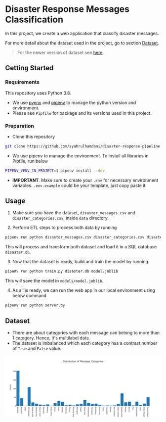 # Disaster Response Messages Classification

In this project, we create a web application that classify disaster messages.

For more detail about the dataset used in the project, go to section [Dataset](##Dataset).

> For the newer version of dataset see [here](https://appen.com/datasets/combined-disaster-response-data/).

## Getting Started

### Requirements

This repository uses Python 3.8.

* We use [pyenv](https://github.com/pyenv/pyenv) and [pipenv](https://github.com/pypa/pipenv) to manage the python version and environment.
* Please see `Pipfile` for package and its versions used in this project.


### Preparation

* Clone this repository
```bash
git clone https://github.com/syahrulhamdani/disaster-response-pipeline
```
* We use pipenv to manage the environment. To install all libraries in Pipfile,
run below

```bash
PIPENV_VENV_IN_PROJECT=1 pipenv install --dev
```

* **IMPORTANT**. Make sure to create your `.env` for necessary environment variables.
`.env.example` could be your template, just copy paste it.


## Usage

1. Make sure you have the dataset, `disaster_messages.csv` and `disaster_categories.csv`, inside `data`
directory.

2. Perform ETL steps to process both data by running

```bash
pipenv run python disaster_messages.csv disaster_categories.csv disaster.db
```

This will process and transform both dataset and load it in a SQL database `disaster.db`.

3. Now that the dataset is ready, build and train the model by running

```bash
pipenv run python train.py disaster.db model.joblib
```

This will save the model in `models/model.joblib`.

4. As all is ready, we can run the web app in our local environment using below command

```bash
pipenv run python server.py
```

## Dataset

* There are about categories with each message can belong to more than 1 category.
Hence, it's multilabel data.
* The dataset is imbalanced which each category has a contrast number of `True` and `False` value.

![](viz/message_categories.png)
